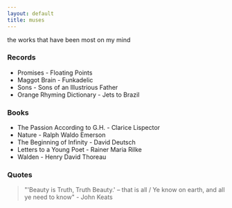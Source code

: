 ```yaml
---
layout: default
title: muses
---
```


the works that have been most on my mind

### Records

- Promises - Floating Points
- Maggot Brain - Funkadelic
- Sons - Sons of an Illustrious Father
- Orange Rhyming Dictionary - Jets to Brazil

### Books

- The Passion According to G.H. - Clarice Lispector
- Nature - Ralph Waldo Emerson
- The Beginning of Infinity - David Deutsch
- Letters to a Young Poet - Rainer Maria Rilke
- Walden - Henry David Thoreau

### Quotes

> "'Beauty is Truth, Truth Beauty.' – that is all / Ye know on earth, and all ye need to know" - John Keats

